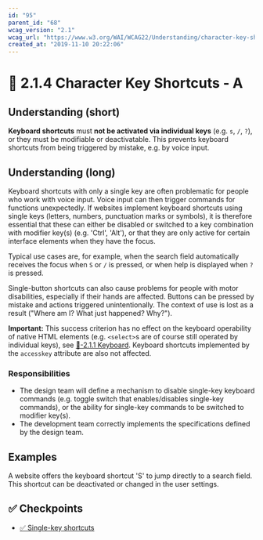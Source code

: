 ```yaml
---
id: "95"
parent_id: "68"
wcag_version: "2.1"
wcag_url: "https://www.w3.org/WAI/WCAG22/Understanding/character-key-shortcuts.html"
created_at: "2019-11-10 20:22:06"
---
```


# 📜 2.1.4 Character Key Shortcuts - A

## Understanding (short)

**Keyboard shortcuts** must **not be activated via individual keys** (e.g. `s`, `/`, `?`), or they must be modifiable or deactivatable. This prevents keyboard shortcuts from being triggered by mistake, e.g. by voice input.

## Understanding (long)

Keyboard shortcuts with only a single key are often problematic for people who work with voice input. Voice input can then trigger commands for functions unexpectedly. If websites implement keyboard shortcuts using single keys (letters, numbers, punctuation marks or symbols), it is therefore essential that these can either be disabled or switched to a key combination with modifier key(s) (e.g. 'Ctrl', 'Alt'), or that they are only active for certain interface elements when they have the focus.

Typical use cases are, for example, when the search field automatically receives the focus when `S` or `/` is pressed, or when help is displayed when `?` is pressed.

Single-button shortcuts can also cause problems for people with motor disabilities, especially if their hands are affected. Buttons can be pressed by mistake and actions triggered unintentionally. The context of use is lost as a result ("Where am I? What just happened? Why?").

**Important:** This success criterion has no effect on the keyboard operability of native HTML elements (e.g. `<select>`s are of course still operated by individual keys), see [📜-2.1.1 Keyboard](/en/wcag/2.1.1-keyboard). Keyboard shortcuts implemented by the `accesskey` attribute are also not affected.

### Responsibilities

- The design team will define a mechanism to disable single-key keyboard commands (e.g. toggle switch that enables/disables single-key commands), or the ability for single-key commands to be switched to modifier key(s).
- The development team correctly implements the specifications defined by the design team.

## Examples

A website offers the keyboard shortcut 'S' to jump directly to a search field. This shortcut can be deactivated or changed in the user settings.

## ✅ Checkpoints

- [✅ Single-key shortcuts](single-key-shortcuts)
